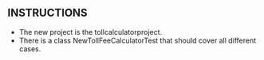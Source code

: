 ## INSTRUCTIONS
- The new project is the tollcalculatorproject.
- There is a class NewTollFeeCalculatorTest that should cover all different cases. 
